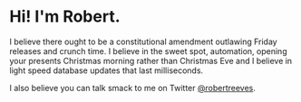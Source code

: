 # Hi! I'm Robert.

I believe there ought to be a constitutional amendment outlawing Friday releases and crunch time. I believe in the sweet spot, automation, opening your presents Christmas morning rather than Christmas Eve and I believe in light speed database updates that last milliseconds.

I also believe you can talk smack to me on Twitter [@robertreeves](https://twitter.com/robertreeves).

